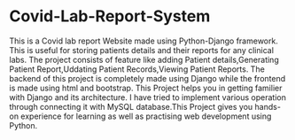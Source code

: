 # Covid-Lab-Report-System
This is a Covid lab report Website made using Python-Django framework. 
This is useful for storing patients details and their reports for any clinical labs. 
The project consists of feature like adding Patient details,Generating Patient Report,Uddating Patient Records,Viewing Patient Reports.
The backend of this project is completely made using Django while the frontend is made using html and bootstrap.
This Project helps you in getting familier with Django and its architecture.
I have tried to implement various operation through connecting it with MySQL database.This Project gives you hands-on experience for learning as well as practising web development using Python.
